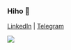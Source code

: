 ### Hiho 👋

[LinkedIn](https://linkedin.com/in/vanhanenjjv)
| [Telegram](https://t.me/vanhanenjjv)

![](https://scripts.vanhanen.dev/kuva.png)
